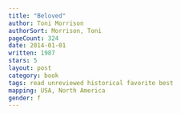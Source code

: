 ```yaml
---
title: "Beloved"
author: Toni Morrison
authorSort: Morrison, Toni
pageCount: 324
date: 2014-01-01
written: 1987
stars: 5
layout: post
category: book
tags: read unreviewed historical favorite best
mapping: USA, North America
gender: f
---
```

